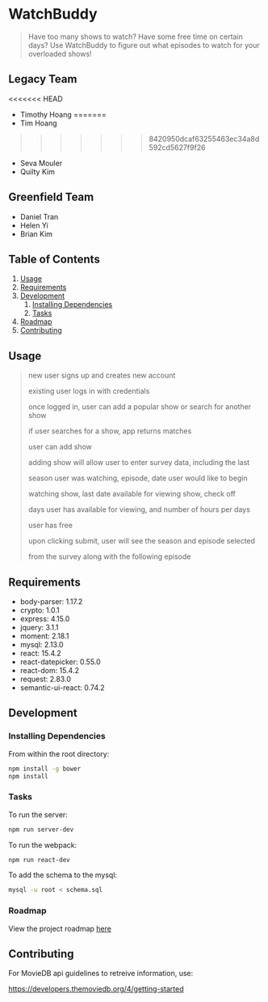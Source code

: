# WatchBuddy

> Have too many shows to watch? Have some free time on certain days? Use WatchBuddy to figure out what episodes to watch for your overloaded shows!

## Legacy Team

<<<<<<< HEAD
  - Timothy Hoang
=======
  - Tim Hoang
>>>>>>> 8420950dcaf63255463ec34a8d592cd5627f9f26
  - Seva Mouler
  - Quilty Kim

## Greenfield Team

  - Daniel Tran
  - Helen Yi
  - Brian Kim

## Table of Contents

1. [Usage](#Usage)
1. [Requirements](#requirements)
1. [Development](#development)
    1. [Installing Dependencies](#installing-dependencies)
    1. [Tasks](#tasks)
1. [Roadmap](#roadmap)
1. [Contributing](#contributing)

## Usage

> new user signs up and creates new account
>
> existing user logs in with credentials
>
> once logged in, user can add a popular show or search for another show
>
> if user searches for a show, app returns matches
>
> user can add show
>
> adding show will allow user to enter survey data, including the last
>
> season user was watching, episode, date user would like to begin
>
> watching show, last date available for viewing show, check off
>
> days user has available for viewing, and number of hours per days
>
> user has free
>
> upon clicking submit, user will see the season and episode selected
>
> from the survey along with the following episode

## Requirements

- body-parser: 1.17.2
- crypto: 1.0.1
- express: 4.15.0
- jquery: 3.1.1
- moment: 2.18.1
- mysql: 2.13.0
- react: 15.4.2
- react-datepicker: 0.55.0
- react-dom: 15.4.2
- request: 2.83.0
- semantic-ui-react: 0.74.2

## Development

### Installing Dependencies

From within the root directory:

```sh
npm install -g bower
npm install
```

### Tasks

To run the server:

```sh
npm run server-dev
```


To run the webpack:

```sh
npm run react-dev
```


To add the schema to the mysql:

```sh
mysql -u root < schema.sql
```

### Roadmap

View the project roadmap [here](LINK_TO_DOC)


## Contributing

For MovieDB api guidelines to retreive information, use:

https://developers.themoviedb.org/4/getting-started


